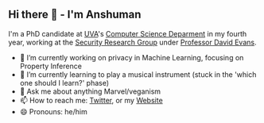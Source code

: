 ## Hi there 👋 - I'm Anshuman

I'm a PhD candidate at [UVA](https://www.virginia.edu/)'s [Computer Science Deparment](https://engineering.virginia.edu/departments/computer-science) in my fourth year, working at the [Security Research Group](https://uvasrg.github.io/) under [Professor David Evans](http://www.cs.virginia.edu/~evans/).

- 🔭 I’m currently working on privacy in Machine Learning, focusing on Property Inference
- 🌱 I’m currently learning to play a musical instrument (stuck in the 'which one should I learn?' phase)
- 💬 Ask me about anything Marvel/veganism
- 📫 How to reach me: [Twitter](http://twitter.com/iamgroot42), or my [Website](http://anshumansuri.me)
- 😄 Pronouns: he/him
